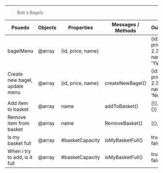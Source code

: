<!-- # header 1
1. **word**
2. _word_
###### header 6
--- -->
<!-- - paragraph 1
- paragraph 2 -->

---

> Bob's Bagels

| Psuedo                        | Objects | Properties        | Messages / Methods | Output                           |
| ----------------------------- | ------- | ----------------- | ------------------ | -------------------------------- |
| bagelMenu                     | @array  | {id, price, name} |                    | {id:0, price: 2.39, name: 'Yip'} |
| Create new bagel, update menu | @array  | {id, price, name} | createNewBagel()   | {id:0, price: 2.39, name: 'New'} |
| Add item to basket            | @array  | name              | addToBasket()      | [{}, {},{}]                      |
| Remove item from basket       | @array  | name              | RemoveBasket()     | [{}, {}]                         |
| Is my basket full             | @array  | #basketCapacity   | isMyBasketFull()   | true / false                     |
| When i try to add, is it full | @array  | #basketCapacity   | isMyBasketFull()   | true / false                     |
